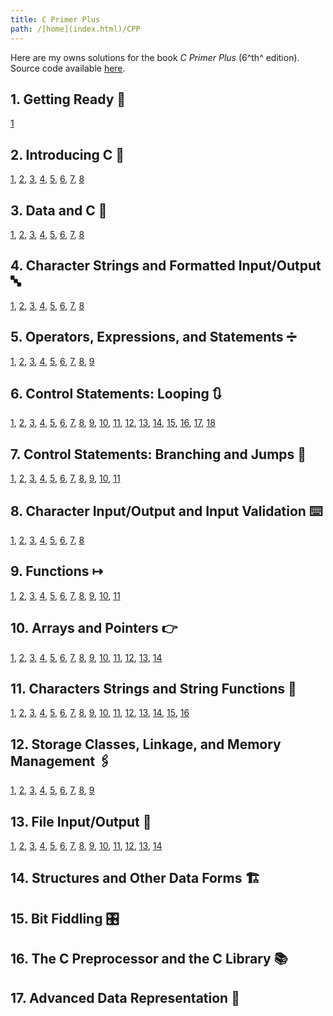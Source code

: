 ```yaml
---
title: C Primer Plus
path: /[home](index.html)/CPP
---
```


Here are my owns solutions for the book <cite>C Primer Plus</cite> (6^th^ edition).  
Source code available [here](https://github.com/Smatchcube/C-Primer-Plus-Answers).

## 1. Getting Ready  🏁

[1](CPP/01.1.html)

## 2. Introducing C  👀

[1](CPP/02.1.html),
[2](CPP/02.2.html),
[3](CPP/02.3.html),
[4](CPP/02.4.html),
[5](CPP/02.5.html),
[6](CPP/02.6.html),
[7](CPP/02.7.html),
[8](CPP/02.8.html)

## 3. Data and C  🔢

[1](CPP/03.1.html),
[2](CPP/03.2.html),
[3](CPP/03.3.html),
[4](CPP/03.4.html),
[5](CPP/03.5.html),
[6](CPP/03.6.html),
[7](CPP/03.7.html),
[8](CPP/03.8.html)

## 4. Character Strings and Formatted Input/Output  🔤

[1](CPP/04.1.html),
[2](CPP/04.2.html),
[3](CPP/04.3.html),
[4](CPP/04.4.html),
[5](CPP/04.5.html),
[6](CPP/04.6.html),
[7](CPP/04.7.html),
[8](CPP/04.8.html)

## 5. Operators, Expressions, and Statements  ➗

[1](CPP/05.1.html),
[2](CPP/05.2.html),
[3](CPP/05.3.html),
[4](CPP/05.4.html),
[5](CPP/05.5.html),
[6](CPP/05.6.html),
[7](CPP/05.7.html),
[8](CPP/05.8.html),
[9](CPP/05.9.html)

## 6. Control Statements: Looping  🔃

[1](CPP/06.01.html),
[2](CPP/06.02.html),
[3](CPP/06.03.html),
[4](CPP/06.04.html),
[5](CPP/06.05.html),
[6](CPP/06.06.html),
[7](CPP/06.07.html),
[8](CPP/06.08.html),
[9](CPP/06.09.html),
[10](CPP/06.10.html),
[11](CPP/06.11.html),
[12](CPP/06.12.html),
[13](CPP/06.13.html),
[14](CPP/06.14.html),
[15](CPP/06.15.html),
[16](CPP/06.16.html),
[17](CPP/06.17.html),
[18](CPP/06.18.html)

## 7. Control Statements: Branching and Jumps  🦘

[1](CPP/07.01.html),
[2](CPP/07.02.html),
[3](CPP/07.03.html),
[4](CPP/07.04.html),
[5](CPP/07.05.html),
[6](CPP/07.06.html),
[7](CPP/07.07.html),
[8](CPP/07.08.html),
[9](CPP/07.09.html),
[10](CPP/07.10.html),
[11](CPP/07.11.html)

## 8. Character Input/Output and Input Validation  ⌨️

[1](CPP/08.1.html),
[2](CPP/08.2.html),
[3](CPP/08.3.html),
[4](CPP/08.4.html),
[5](CPP/08.5.html),
[6](CPP/08.6.html),
[7](CPP/08.7.html),
[8](CPP/08.8.html)

## 9. Functions  ↦

[1](CPP/09.01.html),
[2](CPP/09.02.html),
[3](CPP/09.03.html),
[4](CPP/09.04.html),
[5](CPP/09.05.html),
[6](CPP/09.06.html),
[7](CPP/09.07.html),
[8](CPP/09.08.html),
[9](CPP/09.09.html),
[10](CPP/09.10.html),
[11](CPP/09.11.html)

## 10. Arrays and Pointers  👉

[1](CPP/10.01.html),
[2](CPP/10.02.html),
[3](CPP/10.03.html),
[4](CPP/10.04.html),
[5](CPP/10.05.html),
[6](CPP/10.06.html),
[7](CPP/10.07.html),
[8](CPP/10.08.html),
[9](CPP/10.09.html),
[10](CPP/10.10.html),
[11](CPP/10.11.html),
[12](CPP/10.12.html),
[13](CPP/10.13.html),
[14](CPP/10.14.html)

## 11. Characters Strings and String Functions  📑

[1](CPP/11.01.html),
[2](CPP/11.02.html),
[3](CPP/11.03.html),
[4](CPP/11.04.html),
[5](CPP/11.05.html),
[6](CPP/11.06.html),
[7](CPP/11.07.html),
[8](CPP/11.08.html),
[9](CPP/11.09.html),
[10](CPP/11.10.html),
[11](CPP/11.11.html),
[12](CPP/11.12.html),
[13](CPP/11.13.html),
[14](CPP/11.14.html),
[15](CPP/11.15.html),
[16](CPP/11.16.html)

## 12. Storage Classes, Linkage, and Memory Management  🖇️

[1](CPP/12.1.html),
[2](CPP/12.2.html),
[3](CPP/12.3.html),
[4](CPP/12.4.html),
[5](CPP/12.5.html),
[6](CPP/12.6.html),
[7](CPP/12.7.html),
[8](CPP/12.8.html),
[9](CPP/12.9.html)

## 13. File Input/Output  💾

[1](CPP/13.01.html),
[2](CPP/13.02.html),
[3](CPP/13.03.html),
[4](CPP/13.04.html),
[5](CPP/13.05.html),
[6](CPP/13.06.html),
[7](CPP/13.07.html),
[8](CPP/13.08.html),
[9](CPP/13.09.html),
[10](CPP/13.10.html),
[11](CPP/13.11.html),
[12](CPP/13.12.html),
[13](CPP/13.13.html),
[14](CPP/13.14.html)

## 14. Structures and Other Data Forms  🏗️

## 15. Bit Fiddling  🎛️

## 16. The C Preprocessor and the C Library  📚

## 17. Advanced Data Representation  🌳
